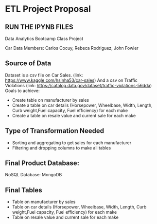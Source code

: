 # ETL Project Proposal
## RUN THE IPYNB FILES
Data Analytics Bootcamp Class Project

Car Data
Members: Carlos Cocuy, Rebeca Rodriguez, John Fowler 
## Source of Data
Dataset is a csv file on Car Sales. (link: https://www.kaggle.com/hsinha53/car-sales)
And a csv on Traffic Violations (link: https://catalog.data.gov/dataset/traffic-violations-56dda)
Goals to achieve:
 - Create table on manufacturer by sales
 - Create a table on car details (Horsepower, Wheelbase, Width, Length, Curb weight,Fuel capacity, Fuel efficiency) for each make
 - Create a table on resale value and current sale for each make

## Type of Transformation Needed 
  -	Sorting and aggregating to get sales for each manufacturer
 - Filtering and dropping columns to make all tables

## Final Product Database:
NoSQL Database: MongoDB
## Final Tables
  -	Table on manufacturer by sales
  - Table on car details (Horsepower, Wheelbase, Width, Length, Curb weight,Fuel capacity, Fuel efficiency) for each make
  - Table on resale value and current sale for each make

